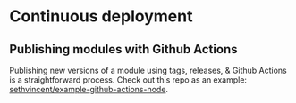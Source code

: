 # Continuous deployment

## Publishing modules with Github Actions

Publishing new versions of a module using tags, releases, & Github Actions is a straightforward process. Check out this repo as an example: [sethvincent/example-github-actions-node](https://github.com/sethvincent/example-github-actions-node).
